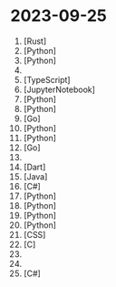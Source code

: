 # 2023-09-25

1. [](https://github.comundefined "A html5 tokenizer / parser that hopefully grow up to be a browser") [Rust]
2. [](https://github.comundefined "Create Customized Software using Natural Language Idea (through LLM-powered Multi-Agent Collaboration)") [Python]
3. [](https://github.comundefined "Clone a voice in 5 seconds to generate arbitrary speech in real-time") [Python]
4. [](https://github.comundefined "A complete computer science study plan to become a software engineer.") 
5. [](https://github.comundefined "Paisa – Personal Finance Manager. demo: https://demo.paisa.fyi") [TypeScript]
6. [](https://github.comundefined "") [JupyterNotebook]
7. [](https://github.comundefined "All Algorithms implemented in Python") [Python]
8. [](https://github.comundefined "Learn how to design large-scale systems. Prep for the system design interview. Includes Anki flashcards.") [Python]
9. [](https://github.comundefined "Gitness is an Open Source developer platform with Source Control management, Continuous Integration and Continuous Delivery.") [Go]
10. [](https://github.comundefined "Efficient long-context fine-tuning, supervised fine-tuning, LongQA dataset.") [Python]
11. [](https://github.comundefined "A curated list of awesome Machine Learning frameworks, libraries and software.") [Python]
12. [](https://github.comundefined "OpenTofu lets you declaratively manage your cloud infrastructure.") [Go]
13. [](https://github.comundefined "Current and prior versions of the terms that apply to your use of the Unity Editor software.") 
14. [](https://github.comundefined "💊 Application to use ReVanced on Android") [Dart]
15. [](https://github.comundefined "This repository consists of the code samples, assignments, and notes for the Java data structures & algorithms + interview preparation bootcamp of WeMakeDevs.") [Java]
16. [](https://github.comundefined "PowerShell for every system!") [C#]
17. [](https://github.comundefined "Family of instruction-following LLMs powered by Evol-Instruct: WizardLM, WizardCoder and WizardMath") [Python]
18. [](https://github.comundefined "A collective list of free APIs") [Python]
19. [](https://github.comundefined "The best and simplest free open source website change detection, restock monitor and notification service. Restock Monitor, change detection. Designed for simplicity - Simply monitor which websites had a text change for free. Free Open source web page change detection, Website defacement monitoring, Price change and Price Drop notification") [Python]
20. [](https://github.comundefined "Specify what you want it to build, the AI asks for clarification, and then builds it.") [Python]
21. [](https://github.comundefined "经济学人(含音频)、纽约客、卫报、连线、大西洋月刊等英语杂志免费下载,支持epub、mobi、pdf格式, 每周更新") [CSS]
22. [](https://github.comundefined "Open-source keyboard firmware for Atmel AVR and Arm USB families") [C]
23. [](https://github.comundefined "FreeU: Free Lunch in Diffusion U-Net") 
24. [](https://github.comundefined "A playbook for systematically maximizing the performance of deep learning models.") 
25. [](https://github.comundefined "PayDay 3 Server Emulator Attempt") [C#]
